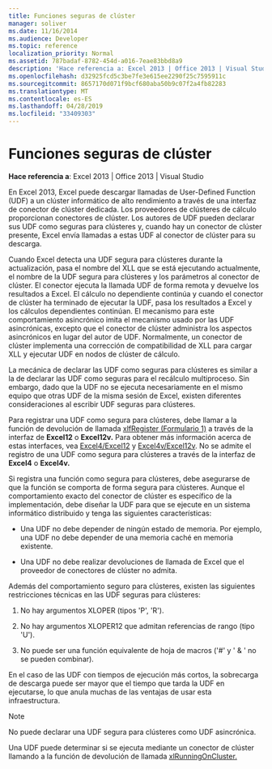 ```yaml
---
title: Funciones seguras de clúster
manager: soliver
ms.date: 11/16/2014
ms.audience: Developer
ms.topic: reference
localization_priority: Normal
ms.assetid: 787badaf-8782-454d-a016-7eae83bbd8a9
description: 'Hace referencia a: Excel 2013 | Office 2013 | Visual Studio'
ms.openlocfilehash: d32925fcd5c3be7fe3e615ee2290f25c7595911c
ms.sourcegitcommit: 8657170d071f9bcf680aba50b9c07f2a4fb82283
ms.translationtype: MT
ms.contentlocale: es-ES
ms.lasthandoff: 04/28/2019
ms.locfileid: "33409303"
---
```

# <a name="cluster-safe-functions"></a>Funciones seguras de clúster

**Hace referencia a**: Excel 2013 | Office 2013 | Visual Studio 
  
En Excel 2013, Excel puede descargar llamadas de User-Defined Function (UDF) a un clúster informático de alto rendimiento a través de una interfaz de conector de clúster dedicada. Los proveedores de clústeres de cálculo proporcionan conectores de clúster. Los autores de UDF pueden declarar sus UDF como seguras para clústeres y, cuando hay un conector de clúster presente, Excel envía llamadas a estas UDF al conector de clúster para su descarga.
  
Cuando Excel detecta una UDF segura para clústeres durante la actualización, pasa el nombre del XLL que se está ejecutando actualmente, el nombre de la UDF segura para clústeres y los parámetros al conector de clúster. El conector ejecuta la llamada UDF de forma remota y devuelve los resultados a Excel. El cálculo no dependiente continúa y cuando el conector de clúster ha terminado de ejecutar la UDF, pasa los resultados a Excel y los cálculos dependientes continúan. El mecanismo para este comportamiento asincrónico imita el mecanismo usado por las UDF asincrónicas, excepto que el conector de clúster administra los aspectos asincrónicos en lugar del autor de UDF. Normalmente, un conector de clúster implementa una corrección de compatibilidad de XLL para cargar XLL y ejecutar UDF en nodos de clúster de cálculo.
  
La mecánica de declarar las UDF como seguras para clústeres es similar a la de declarar las UDF como seguras para el recálculo multiproceso. Sin embargo, dado que la UDF no se ejecuta necesariamente en el mismo equipo que otras UDF de la misma sesión de Excel, existen diferentes consideraciones al escribir UDF seguras para clústeres.
  
Para registrar una UDF como segura para clústeres, debe llamar a la función de devolución de llamada [xlfRegister (Formulario 1)](xlfregister-form-1.md) a través de la interfaz de **Excel12** o **Excel12v.** Para obtener más información acerca de estas interfaces, vea [Excel4/Excel12](excel4-excel12.md) y [Excel4v/Excel12v](excel4v-excel12v.md). No se admite el registro de una UDF como segura para clústeres a través de la interfaz de **Excel4** o **Excel4v.** 
  
Si registra una función como segura para clústeres, debe asegurarse de que la función se comporta de forma segura para clústeres. Aunque el comportamiento exacto del conector de clúster es específico de la implementación, debe diseñar la UDF para que se ejecute en un sistema informático distribuido y tenga las siguientes características:
  
- Una UDF no debe depender de ningún estado de memoria. Por ejemplo, una UDF no debe depender de una memoria caché en memoria existente.
    
- Una UDF no debe realizar devoluciones de llamada de Excel que el proveedor de conectores de clúster no admita.
    
Además del comportamiento seguro para clústeres, existen las siguientes restricciones técnicas en las UDF seguras para clústeres:
  
1. No hay argumentos XLOPER (tipos 'P', 'R').
    
2. No hay argumentos XLOPER12 que admitan referencias de rango (tipo 'U').
    
3. No puede ser una función equivalente de hoja de macros ('#' y ' &amp; ' no se pueden combinar).
    
En el caso de las UDF con tiempos de ejecución más cortos, la sobrecarga de descarga puede ser mayor que el tiempo que tarda la UDF en ejecutarse, lo que anula muchas de las ventajas de usar esta infraestructura.
  
> [!NOTE]
> No puede declarar una UDF segura para clústeres como UDF asincrónica. 
  
Una UDF puede determinar si se ejecuta mediante un conector de clúster llamando a la función de devolución de llamada [xlRunningOnCluster.](xlrunningoncluster.md) 
  

